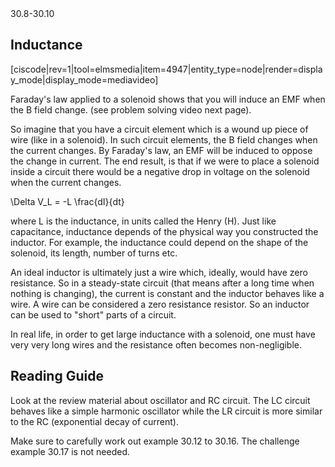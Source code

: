 <stop-note title="Read Knight 4ed" icon="stopnoteicons:book-icon">
<span slot="message">30.8-30.10</span>
</stop-note>

## Inductance

[ciscode|rev=1|tool=elmsmedia|item=4947|entity_type=node|render=display_mode|display_mode=mediavideo]

Faraday's law applied to a solenoid shows that you will induce an EMF when the B field change. (see problem solving video next page). 

So imagine that you have a circuit element which is a wound up piece of wire (like in a solenoid). In such circuit elements, the B field changes when the current changes. By Faraday's law, an EMF will be induced to oppose the change in current.  The end result, is that if we were to place a solenoid inside a circuit there would be a negative drop in voltage on the solenoid when the current changes. 

<lrn-math>\Delta V_L = -L \frac{dI}{dt} </lrn-math>

where L is the inductance, in units called the Henry (H). Just like capacitance, inductance depends of the physical way you constructed the inductor.  For example, the inductance could depend on the shape of the solenoid, its length, number of turns etc.

<lrndesign-sidenote label="Instructor Note" icon="bookmark" bg-color="#c2e5f2">
An ideal inductor is ultimately just a wire which, ideally, would have zero resistance. So in a steady-state circuit (that means after a long time when nothing is changing), the current is constant and the inductor behaves like a wire. A wire can be considered a zero resistance resistor. So an inductor can be used to "short" parts of a circuit. 

In real life, in order to get large inductance with a solenoid, one must have very very long wires and the resistance often becomes non-negligible. 
</lrndesign-sidenote>

## Reading Guide

Look at the review material about oscillator and RC circuit. The LC circuit behaves like a simple harmonic oscillator while the LR circuit is more similar to the RC (exponential decay of current). 

<lrndesign-sidenote label="Instructor Note" icon="bookmark" bg-color="#c2e5f2">
Make sure to carefully work out example 30.12 to 30.16. The challenge example 30.17 is not needed. 
</lrndesign-sidenote>
